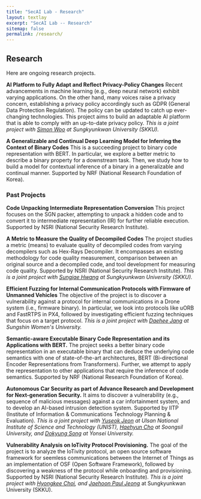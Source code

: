 ```yaml
---
title: "SecAI Lab - Research"
layout: textlay
excerpt: "SecAI Lab -- Research"
sitemap: false
permalink: /research/
---
```


## Research

Here are ongoing research projects.

**AI Platform to Fully Adapt and Reflect Privacy-Policy Changes**
Recent advancements in machine learning (e.g., deep neural network)
exhibit varying applications. On the other hand, many voices 
raise a privacy concern, establishing a privacy policy accordingly
such as GDPR (General Data Protection Regulation). The policy can
be updated to catch up ever-changing technologies. This project aims
to build an adaptable AI platform that is able to comply with 
an up-to-date privacy policy.
*This is a joint project with [Simon Woo](https://dash-lab.github.io/About/)
at Sungkyunkwan University (SKKU).*

**A Generalizable and Continual Deep Learning Model for Inferring the Context of Binary Codes**
This is a succeeding project to binary code representation with BERT.
In particular, we explore a better metric to describe a binary property for a downstream task.
Then, we study how to build a model for contextual inference of a binary
in a generalizable and continual manner.
Supported by NRF (National Research Foundation of Korea).


### Past Projects

**Code Unpacking Intermediate Representation Conversion**
This project focuses on the SGN packer, attempting to unpack
a hidden code and to convert it to intermediate representation (IR)
for further reliable execution. 
Supported by NSRI (National Security Research Institute).

**A Metric to Measure the Quality of Decompiled Codes**
The project studies a metric (means) to evaluate quality of
decompiled codes from varying decompilers such as Hex-Rays Decompiler.
It encompasses an existing methodology for code quality measurement, comparison
between an original source and a decompiled code, and tool
development for measuring code quality.
Supported by NSRI (National Security Research Institute).
*This is a joint project with [Sungjae Hwang](https://softsec-lab.github.io/)
at Sungkyunkwan University (SKKU).*

**Efficient Fuzzing for Internal Communication Protocols with Firmware of Unmanned Vehicles**
The objective of the project is to discover a vulnerability against 
a protocol for internal communications in a Drone system (i.e., firmware binary).
In particular, we look into protocols like uORB and FastRTPS in PX4,
followed by investigating efficient fuzzing techniques that focus on a target protocol.
*This is a joint project with [Daehee Jang](https://daehee87.github.io/)
at Sungshin Women's University.*

**Semantic-aware Executable Binary Code Representation and its Applications with BERT.** 
The project seeks a better binary code representation in an executable binary
that can deduce the underlying code semantics with one of state-of-the-art
architectures, BERT (Bi-directional Encoder Representations from Transformers). 
Further, we attempt to apply the representation to other applications
that require the inference of code semantics.
Supported by NRF (National Research Foundation of Korea).

**Autonomous Car Security as part of Advance Research and Development for Next-generation Security.**
It aims to discover a vulnerability (e.g., sequence of malicious messages)
against a car infortainment system, and to develop an AI-based intrusion detection system.
Supported by IITP (Institute of Information & Communications Technology Planning & Evaluation).
*This is a joint project with 
[Yuseok Jeon](https://ysjeon.net/) at Ulsan National Institute of Science and Technology (UNIST), 
[Haehyun Cho](https://haehyun.github.io/) at Soongsil University, and
[Dokyung Song](https://cysec.yonsei.ac.kr/~dokyungs/) at Yonsei University.*

**Vulnerability Analysis on IoTivity Protocol Provisioning.** 
The goal of the project is to analyze the IoTivity protocol,
an open source software framework for seemless communications
between the Internet of Things as an implementation 
of OSF (Open Software Framework), followed by discovering
a weakness of the protocol while onboarding and provisioning.
Supported by NSRI (National Security Research Institute).
*This is a joint project with
[Hyongkee Choi](https://sites.google.com/g.skku.edu/meoseriful/), and
[Jaehoon Paul Jeong](http://iotlab.skku.edu/)* at Sungkyunkwan University (SKKU).
